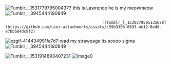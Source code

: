 ![Tumblr_l_1531779795004377](https://github.com/user-attachments/assets/a6d13aed-a1e2-4862-ba80-a9ed3b2f2b66)
this is Lawrence he is my meowmeow ![Tumblr_l_3945444190849](https://github.com/user-attachments/assets/fc9a2441-eae6-44ef-9f5a-3d7a3dd43205)

                                              ![Tumblr_l_1530379595135678](https://github.com/user-attachments/assets/c59b3306-0693-4e12-8ed8-e7bbb84dc8f2)
 ![ezgif-414434991fa7d7](https://github.com/user-attachments/assets/71a79211-9f06-410e-b277-daa8109e8953)
read my strawpage its soooo sigma ![Tumblr_l_3945444190849](https://github.com/user-attachments/assets/23e15dbc-f183-46a1-8639-23b555f1bd18)

![Tumblr_l_1531914893407231](https://github.com/user-attachments/assets/467036b6-546e-48c1-aefd-bebdbc889785)
![image0](https://github.com/user-attachments/assets/378e3c58-8827-47e9-bedb-c87558d42f8a)

